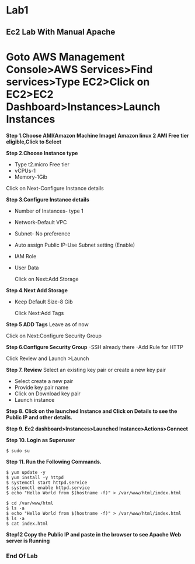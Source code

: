 # Lab1

Ec2 Lab With Manual Apache
------------------------------

# Goto AWS Management Console>AWS Services>Find services>Type EC2>Click on EC2>EC2 Dashboard>Instances>Launch Instances

**Step 1.Choose AMI(Amazon Machine Image) Amazon linux 2 AMI Free tier eligible,Click to Select**

**Step 2.Choose Instance type**
 - Type t2.micro Free tier 
 - vCPUs-1 
 - Memory-1Gib

Click on Next-Configure Instance details

**Step 3.Configure Instance details**
- Number of Instances- type 1
- Network-Default VPC
- Subnet- No preference
- Auto assign Public IP-Use Subnet setting (Enable)
- IAM Role
- User Data

  Click on Next:Add Storage

**Step 4.Next Add Storage**
- Keep Default Size-8 Gib

  Click Next:Add Tags

**Step 5 ADD Tags**
  Leave as of now
  
  Click on Next:Configure Security Group

**Step 6.Configure Security Group**
 -SSH already there
 -Add Rule for HTTP

Click Review and Launch >Launch

**Step 7. Review**
Select an existing key pair or create a new key pair

- Select create a new pair
- Provide key pair name
- Click on Download key pair 
- Launch instance

**Step 8. Click on the launched Instance and Click on Details to see the Public IP and other details.**

**Step 9. Ec2 dashboard>Instances>Launched Instance>Actions>Connect**

**Step 10. Login as Superuser**

```sh
$ sudo su
```

**Step 11. Run the Following Commands.**
```
$ yum update -y
$ yum install -y httpd
$ systemctl start httpd.service
$ systemctl enable httpd.service
$ echo "Hello World from $(hostname -f)" > /var/www/html/index.html
```


```
$ cd /var/www/html
$ ls -a
$ echo "Hello World from $(hostname -f)" > /var/www/html/index.html
$ ls -a
$ cat index.html
```
**Step12 Copy the Public IP and paste in the browser to see Apache Web server is Running**

### End Of Lab




